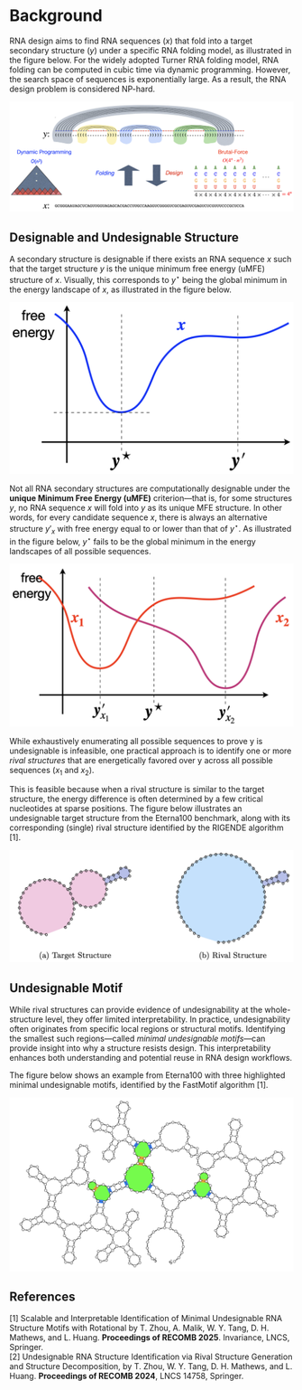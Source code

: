 # Background

RNA design aims to find RNA sequences ($x$) that fold into a target secondary structure ($y$) under a specific RNA folding model, as illustrated in the figure below. For the widely adopted Turner RNA folding model, RNA folding can be computed in cubic time via dynamic programming. However, the search space of sequences is exponentially large. As a result, the RNA design problem is considered NP-hard.

![Inverse Illustration](figs/inverse.png)

## Designable and Undesignable Structure

A secondary structure is designable if there exists an RNA sequence $x$ such that the target structure $y$ is the unique minimum free energy (uMFE) structure of $x$. Visually, this corresponds to $y^\star$ being the global minimum in the energy landscape of $x$, as illustrated in the figure below.

![Designable Landscape](figs/designable_landscape.png)

Not all RNA secondary structures are computationally designable under the **unique Minimum Free Energy (uMFE)** criterion—that is, for some structures $y$, no RNA sequence $x$ will fold into $y$ as its unique MFE structure. In other words, for every candidate sequence $x$, there is always an alternative structure $y'_x$ with free energy equal to or lower than that of $y^\star$. As illustrated in the figure below, $y^\star$ fails to be the global minimum in the energy landscapes of all possible sequences.

![Undesignable Landscape](figs/undesignable_landscape.png)

While exhaustively enumerating all possible sequences to prove y is undesignable is infeasible, one practical approach is to identify one or more <em>rival structures</em> that are energetically favored over y across all possible sequences ($x_1$ and $x_2$).

This is feasible because when a rival structure is similar to the target structure, the energy difference is often determined by a few critical nucleotides at sparse positions. The figure below illustrates an undesignable target structure from the Eterna100 benchmark, along with its corresponding (single) rival structure identified by the RIGENDE algorithm [1].

![Target and Rival Structure](figs/rival_structure.png)

## Undesignable Motif

While rival structures can provide evidence of undesignability at the whole-structure level, they offer limited interpretability. In practice, undesignability often originates from specific local regions or structural motifs. Identifying the smallest such regions—called <em>minimal undesignable motifs</em>—can provide insight into why a structure resists design. This interpretability enhances both understanding and potential reuse in RNA design workflows.

The figure below shows an example from Eterna100 with three highlighted minimal undesignable motifs, identified by the FastMotif algorithm [1].

![Minimal Undesignable Motifs](figs/minimal_motifs.png)

## References

[1] Scalable and Interpretable Identification of Minimal Undesignable RNA Structure Motifs with Rotational
by T. Zhou, A. Malik, W. Y. Tang, D. H. Mathews, and L. Huang. **Proceedings of RECOMB 2025**.
Invariance, LNCS, Springer. \
[2] Undesignable RNA Structure Identification via Rival Structure Generation and Structure Decomposition, by
T. Zhou, W. Y. Tang, D. H. Mathews, and L. Huang. **Proceedings of RECOMB 2024**, LNCS 14758, Springer.